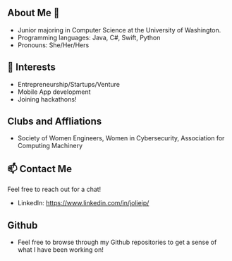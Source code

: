 ## About Me 👋
* Junior majoring in Computer Science at the University of Washington.
* Programming languages: Java, C#, Swift, Python
* Pronouns: She/Her/Hers

## 🌱 Interests
* Entrepreneurship/Startups/Venture
* Mobile App development
* Joining hackathons!

## Clubs and Affliations 
* Society of Women Engineers, Women in Cybersecurity, Association for Computing Machinery

## 📫 Contact Me
Feel free to reach out for a chat!
* LinkedIn: https://www.linkedin.com/in/jolieip/

## Github
* Feel free to browse through my Github repositories to get a sense of what I have been working on!


<!--
**jolieip/jolieip** is a ✨ _special_ ✨ repository because its `README.md` (this file) appears on your GitHub profile.

Here are some ideas to get you started:

- 🔭 I’m currently working on ...
- 🌱 I’m currently learning ...
- 👯 I’m looking to collaborate on ...
- 🤔 I’m looking for help with ...
- 💬 Ask me about ...
- 📫 How to reach me: ...
- 😄 Pronouns: ...
- ⚡ Fun fact: ...
-->
